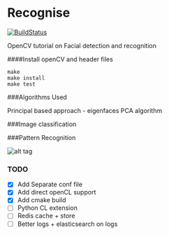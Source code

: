 Recognise
=========

[![BuildStatus](https://travis-ci.org/ianjuma/recognise.png)](https://travis-ci.org/ianjuma/recognise)

OpenCV tutorial on Facial detection and recognition

####Install openCV and header files
```
make
make install
make test
```

###Algorithms Used

Principal based approach - eigenfaces
PCA algorithm

###Image classification

###Pattern Recognition

![alt tag](https://raw.github.com/ianjuma/sample-play-search/master/public/images/app.png)

### TODO
- [x] Add Separate conf file
- [x] Add direct openCL support
- [x] Add cmake build
- [ ] Python CL extension
- [ ] Redis cache + store
- [ ] Better logs + elasticsearch on logs
